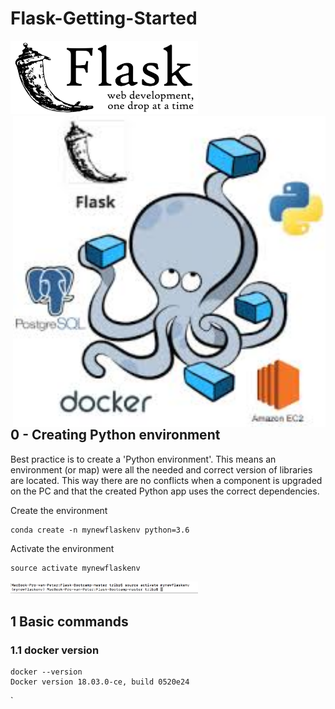 # Flask-Getting-Started

<img src="images/Flask.png" width="300px" ><img align="right" src="images/Docker_Flask.jpeg" width="500px" >


## 0 - Creating Python environment

Best practice is to create a 'Python environment'. This means an environment (or map) were all the needed and correct version of libraries are located. This way there are no conflicts when a component is upgraded on the PC and that the created Python app uses the correct dependencies.

Create the environment
```
conda create -n mynewflaskenv python=3.6
```
Activate the environment
```
source activate mynewflaskenv
```
<img src="images/bash_activate_environment.png" width="300px" >

## 1 Basic commands
### 1.1 docker version
```
docker --version
Docker version 18.03.0-ce, build 0520e24
```
`
